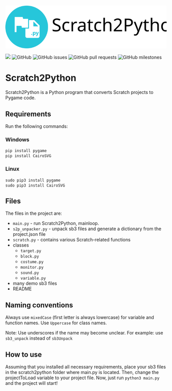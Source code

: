 
![Logo](s2p.svg)

<img src="https://img.shields.io/github/languages/top/Secret-chest/Scratch2Python?color=26c6da&logo=python&style=flat-square"> <img alt="GitHub" src="https://img.shields.io/github/license/Secret-chest/Scratch2Python?style=flat-square"> <img alt="GitHub issues" src="https://img.shields.io/github/issues/Secret-chest/Scratch2Python?color=64dd17&logo=github&logoColor=ffffff&style=flat-square"> <img alt="GitHub pull requests" src="https://img.shields.io/github/issues-pr/Secret-chest/Scratch2Python?color=64dd17&logo=github&logoColor=ffffff&style=flat-square"> <img alt="GitHub milestones" src="https://img.shields.io/github/milestones/open/Secret-chest/Scratch2Python?color=64dd17&style=flat-square">
# Scratch2Python
Scratch2Python is a Python program that converts Scratch projects to Pygame code.
## Requirements
Run the following commands:
### Windows
    pip install pygame
    pip install CairoSVG
### Linux
    sudo pip3 install pygame
    sudo pip3 install CairoSVG
## Files
The files in the project are:
* `main.py` - run Scratch2Python, mainloop.
* `s2p_unpacker.py`  - unpack sb3 files and generate a dictionary from the project.json file
* `scratch.py` - contains various Scratch-related functions
* classes
  * `target.py`
  * `block.py`
  * `costume.py`
  * `monitor.py`
  * `sound.py`
  * `variable.py`
* many demo sb3 files
* README
## Naming conventions
Always use `mixedCase` (first letter is always lowercase) for variable and function names.
Use `Uppercase` for class names.

Note: Use underscores if the name may become unclear. For example: use `sb3_unpack` instead of `sb3Unpack`
## How to use 
Assuming that you installed all necessary requirements, place your sb3 files in the scratch2python folder where main.py is located.
Then, change the projectToLoad variable to your project file.
Now, just run `python3 main.py` and the project will start!
